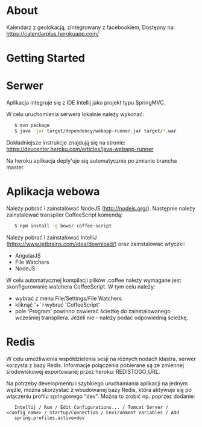 About
===

Kalendarz z geolokacją, zintegrowany z facebookiem, Dostępny na: https://calendarplus.herokuapp.com/

Getting Started
===

Serwer
======

Aplikacja integruje się z IDE Intellij jako projekt typu SpringMVC.

W celu uruchomienia serwera lokalnie należy wykonać:

```bash
   $ mvn package
   $ java -jar target/dependency/webapp-runner.jar target/*.war
```
Dokładniejsze instrukcje znajdują się na stronie:
https://devcenter.heroku.com/articles/java-webapp-runner

Na heroku aplikacja deply'uje się automatycznie po zmianie brancha master.

Aplikacja webowa
======

Należy pobrać i zainstalować NodeJS (http://nodejs.org/).
Następnie należy zainstalować transpiler CoffeeScript komendą:

```bash
   $ npm install -g bower coffee-script
```

Należy pobrać i zainstalować IntelliJ (https://www.jetbrains.com/idea/download/) oraz zainstalować wtyczki:
* AngularJS
* File Watchers
* NodeJS

W celu automatycznej kompilacji plików .coffee należy wymagane jest skonfigurowanie watchera CoffeeScript. W tym celu należy:
- wybrać z menu File/Settings/File Watchers
- kliknąć '+' i wybrać 'CoffeeScript'
- pole 'Program' powinno zawierać ścieżkę do zainstalowanego wcześniej transpilera. Jeżeli nie - należy podać odpowiednią ścieżkę.

Redis
======

W celu umożliwienia współdzielenia sesji na różnych nodach klastra, serwer korzysta 
z bazy Redis. Informacje połączenia pobierane są ze zmiennej środowiskowej
exportowanej przez heroku: REDISTOGO_URL. 

Na potrzeby developmentu i szybkiego uruchamiania aplikacji na jednym węźle,
można skorzystać z wbudowanej bazy Redis, która aktywuje się po włączeniu profilu
springowego "dev". Można to zrobić np. poprzez dodanie:

```
   Intellij / Run / Edit Configurations... / Tomcat Server / <config_name> / Startup/Connection / Environment Variables / Add
   spring.profiles.active=dev
```